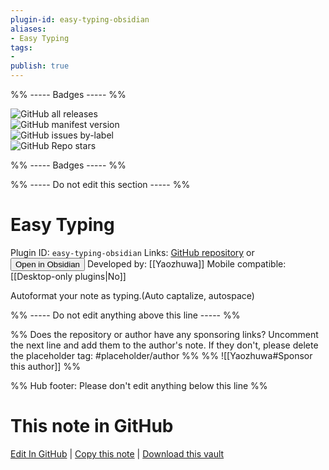 ```yaml
---
plugin-id: easy-typing-obsidian
aliases:
- Easy Typing
tags: 
- 
publish: true
---
```


%% ----- Badges ----- %%

![GitHub all releases](https://img.shields.io/github/downloads/Yaozhuwa/easy-typing-obsidian/total?color=573E7A&logo=github&style=for-the-badge)   
![GitHub manifest version](https://img.shields.io/github/manifest-json/v/Yaozhuwa/easy-typing-obsidian?color=573E7A&logo=github&style=for-the-badge)   
![GitHub issues by-label](https://img.shields.io/github/issues/Yaozhuwa/easy-typing-obsidian/help%20wanted?color=573E7A&logo=github&style=for-the-badge)   
![GitHub Repo stars](https://img.shields.io/github/stars/Yaozhuwa/easy-typing-obsidian?color=573E7A&logo=github&style=for-the-badge)

%% ----- Badges ----- %%

%% ----- Do not edit this section ----- %%

# Easy Typing

Plugin ID: `easy-typing-obsidian`
Links: [GitHub repository](https://github.com/Yaozhuwa/easy-typing-obsidian) or [<button id=HH>Open in Obsidian</button>](obsidian://goto-plugin?id=easy-typing-obsidian)
Developed by: [[Yaozhuwa]]
Mobile compatible: [[Desktop-only plugins|No]]

Autoformat your note as typing.(Auto captalize, autospace)

%% ----- Do not edit anything above this line ----- %% 

%% Does the repository or author have any sponsoring links? Uncomment the next line and add them to the author's note. If they don't, please delete the placeholder tag: #placeholder/author %%
%% ![[Yaozhuwa#Sponsor this author]] %%

%% Hub footer: Please don't edit anything below this line %%

# This note in GitHub

<span class="git-footer">[Edit In GitHub](https://github.dev/obsidian-community/obsidian-hub/blob/main/02%20-%20Community%20Expansions/02.05%20All%20Community%20Expansions/Plugins/easy-typing-obsidian.md "git-hub-edit-note") | [Copy this note](https://raw.githubusercontent.com/obsidian-community/obsidian-hub/main/02%20-%20Community%20Expansions/02.05%20All%20Community%20Expansions/Plugins/easy-typing-obsidian.md "git-hub-copy-note") | [Download this vault](https://github.com/obsidian-community/obsidian-hub/archive/refs/heads/main.zip "git-hub-download-vault") </span>